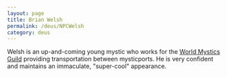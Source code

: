```yaml
---
layout: page
title: Brian Welsh
permalink: /deus/NPCWelsh
category: deus
---
```

Welsh is an up-and-coming young mystic who works for the [World Mystics Guild](OrgMystics) providing transportation between mysticports. He is very confident and maintains an immaculate, &quot;super-cool&quot; appearance.
